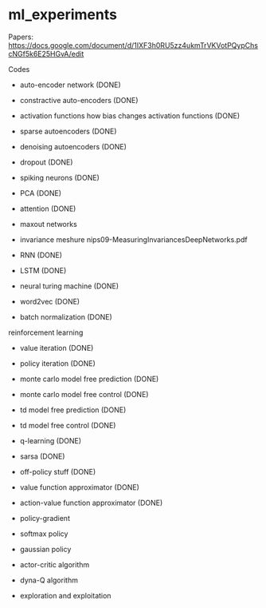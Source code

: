 # ml_experiments

Papers: https://docs.google.com/document/d/1IXF3h0RU5zz4ukmTrVKVotPQypChscNGf5k6E25HGvA/edit


Codes

* auto-encoder network (DONE)                                                             
* constractive auto-encoders (DONE)                                                       
* activation functions how bias changes activation functions (DONE)                       
* sparse autoencoders (DONE)                                                              
* denoising autoencoders (DONE)                                                           
* dropout (DONE)                                                                          
* spiking neurons (DONE)                                                                  
* PCA (DONE)                                                                              
* attention (DONE)                                                                        
* maxout networks                                                                         
* invariance meshure nips09-MeasuringInvariancesDeepNetworks.pdf                          
                                                                                          
* RNN (DONE)                                                                              
* LSTM (DONE)                                                                             
* neural turing machine (DONE)                                                            
* word2vec (DONE)                                                                         
* batch normalization  (DONE)                                                             
                                                                                          
reinforcement learning                                                                    
                                                                                          
* value iteration  (DONE)                                                                 
* policy iteration (DONE)                                                                 
* monte carlo model free prediction (DONE)                                                
* monte carlo model free control (DONE)

* td model free prediction  (DONE)                                                        
* td model free control (DONE)                                                            
                                                                                          
* q-learning (DONE)                                                                       
* sarsa (DONE)                                                                            
* off-policy stuff (DONE)                                                                 
                                                                                          
* value function approximator  (DONE)                                                     
* action-value function approximator (DONE)                                               
                                                                                          
* policy-gradient                                                                         
* softmax policy                                                                          
* gaussian policy                                                                         
                                                                                          
* actor-critic algorithm                                                                  
* dyna-Q algorithm                                                                        
* exploration and exploitation  
